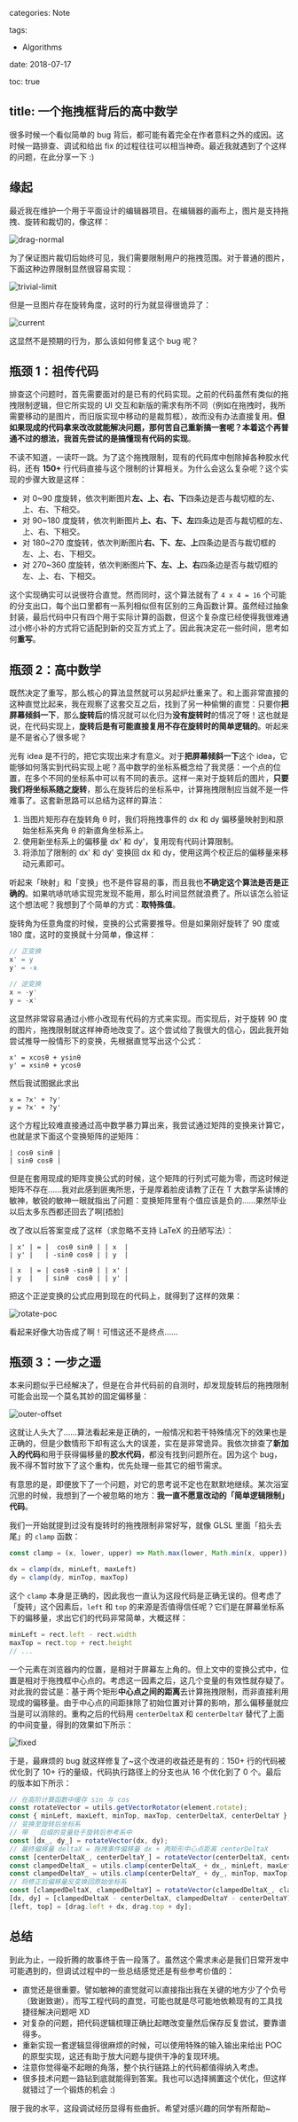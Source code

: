categories: Note

tags:

- Algorithms

date: 2018-07-17

toc: true

title: 一个拖拽框背后的高中数学
---

很多时候一个看似简单的 bug 背后，都可能有着完全在作者意料之外的成因。这时候一路排查、调试和给出 fix 的过程往往可以相当神奇。最近我就遇到了个这样的问题，在此分享一下 :)

<!--more-->

## 缘起

最近我在维护一个用于平面设计的编辑器项目。在编辑器的画布上，图片是支持拖拽、旋转和裁切的，像这样：

![drag-normal](/images/math-debug-drag-normal.gif)

为了保证图片裁切后始终可见，我们需要限制用户的拖拽范围。对于普通的图片，下面这种边界限制显然很容易实现：

![trivial-limit](/images/trivial-limit.gif)

但是一旦图片存在旋转角度，这时的行为就显得很诡异了：

![current](/images/math-debug-drag-current.gif)

这显然不是预期的行为，那么该如何修复这个 bug 呢？

## 瓶颈 1：祖传代码
排查这个问题时，首先需要面对的是已有的代码实现。之前的代码虽然有类似的拖拽限制逻辑，但它所实现的 UI 交互和新版的需求有所不同（例如在拖拽时，我所需要移动的是图片，而旧版实现中移动的是裁剪框），故而没有办法直接复用。**但如果现成的代码拿来改改就能解决问题，那何苦自己重新搞一套呢？**本着这个再普通不过的想法，我首先尝试的是**搞懂现有代码的实现**。

不读不知道，一读吓一跳。为了这个拖拽限制，现有的代码库中刨除掉各种胶水代码，还有 **150+** 行代码直接与这个限制的计算相关。为什么会这么复杂呢？这个实现的步骤大致是这样：

* 对 0~90 度旋转，依次判断图片**左、上、右、下**四条边是否与裁切框的左、上、右、下相交。
* 对 90~180 度旋转，依次判断图片**上、右、下、左**四条边是否与裁切框的左、上、右、下相交。
* 对 180~270 度旋转，依次判断图片**右、下、左、上**四条边是否与裁切框的左、上、右、下相交。
* 对 270~360 度旋转，依次判断图片**下、左、上、右**四条边是否与裁切框的左、上、右、下相交。

这个实现确实可以说很符合直觉。然而同时，这个算法就有了 `4 x 4 = 16` 个可能的分支出口，每个出口里都有一系列相似但有区别的三角函数计算。虽然经过抽象封装，最后代码中只有四个用于实际计算的函数，但这个复杂度已经使得我很难通过小修小补的方式将它适配到新的交互方式上了。因此我决定花一些时间，思考如何**重写**。


## 瓶颈 2：高中数学
既然决定了重写，那么核心的算法显然就可以另起炉灶重来了。和上面非常直接的这种直觉比起来，我在观察了这套交互之后，找到了另一种偷懒的直觉：只要你**把屏幕倾斜一下**，那么**旋转后**的情况就可以化归为**没有旋转时**的情况了呀！这也就是说，在代码实现上，**旋转后是有可能直接复用不存在旋转时的简单逻辑的**。听起来是不是省心了很多呢？

光有 idea 是不行的，把它实现出来才有意义。对于**把屏幕倾斜一下**这个 idea，它能够如何落实到代码实现上呢？高中数学的坐标系概念给了我灵感：一个点的位置，在多个不同的坐标系中可以有不同的表示。这样一来对于旋转后的图片，**只要我们将坐标系随之旋转**，那么在旋转后的坐标系中，计算拖拽限制应当就不是一件难事了。这套新思路可以总结为这样的算法：

1. 当图片矩形存在旋转角 θ 时，我们将拖拽事件的 dx 和 dy 偏移量映射到和原始坐标系夹角 θ 的新直角坐标系上。
2. 使用新坐标系上的偏移量 dx' 和 dy'，复用现有代码计算限制。
3. 将添加了限制的 dx' 和 dy' 变换回 dx 和 dy，使用这两个校正后的偏移量来移动元素即可。

听起来「映射」和「变换」也不是件容易的事，而且我也**不确定这个算法是否是正确的**。如果吭哧吭哧实现完发现不能用，那么时间显然就浪费了。所以该怎么验证这个想法呢？我想到了个简单的方式：**取特殊值**。

旋转角为任意角度的时候，变换的公式需要推导。但是如果刚好旋转了 90 度或 180 度，这时的变换就十分简单，像这样：

``` js
// 正变换
x' = y
y' = -x

// 逆变换
x = -y'
y = -x'
```

这显然非常容易通过小修小改现有代码的方式来实现。而实现后，对于旋转 90 度的图片，拖拽限制就这样神奇地改变了。这个尝试给了我很大的信心，因此我开始尝试推导一般情形下的变换，先根据直觉写出这个公式：

```
x' = xcosθ + ysinθ
y' = xsinθ + ycosθ
```

然后我试图据此求出

```
x = ?x' + ?y'
y = ?x' + ?y'
```

这个方程比较难直接通过高中数学暴力算出来，我尝试通过矩阵的变换来计算它，也就是求下面这个变换矩阵的逆矩阵：

```
| cosθ sinθ | 
| sinθ cosθ |
```

但是在套用现成的矩阵变换公式的时候，这个矩阵的行列式可能为零，而这时候逆矩阵不存在……我对此感到匪夷所思，于是厚着脸皮请教了正在 T 大数学系读博的敏神，敏锐的敏神一眼就指出了问题：变换矩阵里有个值应该是负的……果然毕业以后太多东西都还回去了啊[捂脸]

改了改以后答案变成了这样（求忽略不支持 LaTeX 的丑陋写法）：

```
| x' | = |  cosθ sinθ | | x  |
| y' |   | -sinθ cosθ | | y  |

| x  | = | cosθ -sinθ | | x' |
| y  |   | sinθ  cosθ | | y' |
```

把这个正逆变换的公式应用到现在的代码上，就得到了这样的效果：

![rotate-poc](/images/math-debug-clamp-rotate-poc.gif)

看起来好像大功告成了啊！可惜这还不是终点……


## 瓶颈 3：一步之遥
本来问题似乎已经解决了，但是在合并代码前的自测时，却发现旋转后的拖拽限制可能会出现一个莫名其妙的固定偏移量：

![outer-offset](/images/math-debug-outer-offset.gif)

这就让人头大了……算法看起来是正确的，一般情况和若干特殊情况下的效果也是正确的，但是少数情形下却有这么大的误差，实在是非常诡异。我依次排查了**新加入的代码**和用于获得偏移量的**胶水代码**，都没有找到问题所在。因为这个 bug，我不得不暂时放下了这个重构，优先处理一些其它的细节需求。

有意思的是，即便放下了一个问题，对它的思考说不定也在默默地继续。某次浴室沉思的时候，我想到了一个被忽略的地方：**我一直不愿意改动的「简单逻辑限制」代码**。

我们一开始就提到过没有旋转时的拖拽限制非常好写，就像 GLSL 里面「掐头去尾」的 `clamp` 函数：

``` js
const clamp = (x, lower, upper) => Math.max(lower, Math.min(x, upper))

dx = clamp(dx, minLeft, maxLeft)
dy = clamp(dy, minTop, maxTop)
```

这个 `clamp` 本身是正确的，因此我也一直认为这段代码是正确无误的。但考虑了「旋转」这个因素后，`left` 和 `top` 的来源是否值得信任呢？它们是在屏幕坐标系下的偏移量，求出它们的代码非常简单，大概这样：

``` js
minLeft = rect.left - rect.width
maxTop = rect.top + rect.height
// ...
```

一个元素在浏览器内的位置，是相对于屏幕左上角的。但上文中的变换公式中，位置是相对于拖拽框中心点的。考虑这一因素之后，这几个变量的有效性就存疑了。对此我的尝试是：基于两个矩形**中心点之间的距离**去计算拖拽限制，而非直接利用现成的偏移量。由于中心点的间距抹除了初始位置对计算的影响，那么偏移量就应当是可以消除的。重构之后的代码用 `centerDeltaX` 和 `centerDeltaY` 替代了上面的中间变量，得到的效果如下所示：

![fixed](/images/math-debug-fixed.gif)

于是，最麻烦的 bug 就这样修复了~这个改进的收益还是有的：150+ 行的代码被优化到了 10+ 行的量级，代码执行路径上的分支也从 16 个优化到了 0 个。最后的版本如下所示：

``` js
// 在高阶计算函数中缓存 sin 与 cos
const rotateVector = utils.getVectorRotator(element.rotate);
const { minLeft, maxLeft, minTop, maxTop, centerDeltaX, centerDeltaY } = element.$getDragLimit();
// 变换至旋转后坐标系
// 带 _ 后缀的变量处于旋转后参考系中
const [dx_, dy_] = rotateVector(dx, dy);
// 最终偏移量 deltaX = 拖拽事件偏移量 dx + 两矩形中心点距离 centerDeltaX
const [centerDeltaX_, centerDeltaY_] = rotateVector(centerDeltaX, centerDeltaY);
const clampedDeltaX_ = utils.clamp(centerDeltaX_ + dx_, minLeft, maxLeft);
const clampedDeltaY_ = utils.clamp(centerDeltaY_ + dy_, minTop, maxTop);
// 将修正后偏移量反变换回原始坐标系
const [clampedDeltaX, clampedDeltaY] = rotateVector(clampedDeltaX_, clampedDeltaY_, true);
[dx, dy] = [clampedDeltaX - centerDeltaX, clampedDeltaY - centerDeltaY];
[left, top] = [drag.left + dx, drag.top + dy];
```


## 总结
到此为止，一段折腾的故事终于告一段落了。虽然这个需求未必是我们日常开发中可能遇到的，但调试过程中的一些总结感觉还是有些参考价值的：

* 直觉还是很重要。譬如敏神的直觉就可以直接指出我在关键的地方少了个负号（致谢致谢），而写工程代码的直觉，可能也就是尽可能地依赖现有的工具找捷径解决问题吧 XD
* 对复杂的问题，把代码逻辑梳理正确比起瞎改变量然后保存反复尝试，要靠谱得多。
* 重新实现一套逻辑显得很麻烦的时候，可以使用特殊的输入输出来给出 POC 的原型实现，这还有助于放大问题与提供干净的复现环境。
* 注意你觉得毫不起眼的角落，整个执行链路上的代码都值得纳入考虑。
* 很多技术问题一路钻到底就能得到答案。我也可以选择搁置这个优化，但这样就错过了一个锻炼的机会 :)

限于我的水平，这段调试经历显得有些曲折。希望对感兴趣的同学有所帮助~
